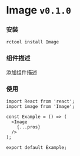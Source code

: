 Image ```v0.1.0```
================================

### 安装
```bash
rctool install Image
```

### 组件描述
添加组件描述

### 使用
	import React from 'react';
	import image from 'Image';

	const Example = () => (
	  <Image
	  	{...pros}
	  />
	);

	export default Example;

